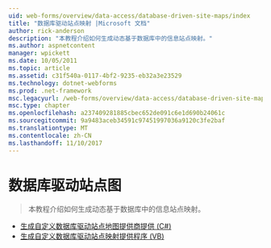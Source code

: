 ```yaml
---
uid: web-forms/overview/data-access/database-driven-site-maps/index
title: "数据库驱动站点映射 |Microsoft 文档"
author: rick-anderson
description: "本教程介绍如何生成动态基于数据库中的信息站点映射。"
ms.author: aspnetcontent
manager: wpickett
ms.date: 10/05/2011
ms.topic: article
ms.assetid: c31f540a-0117-4bf2-9235-eb32a3e23529
ms.technology: dotnet-webforms
ms.prod: .net-framework
msc.legacyurl: /web-forms/overview/data-access/database-driven-site-maps
msc.type: chapter
ms.openlocfilehash: a237409281885cbec652de091c6e1d690b24061c
ms.sourcegitcommit: 9a9483aceb34591c97451997036a9120c3fe2baf
ms.translationtype: MT
ms.contentlocale: zh-CN
ms.lasthandoff: 11/10/2017
---
```

<a name="database-driven-site-maps"></a>数据库驱动站点图
====================
> 本教程介绍如何生成动态基于数据库中的信息站点映射。


- [生成自定义数据库驱动站点地图提供商提供 (C#)](building-a-custom-database-driven-site-map-provider-cs.md)
- [生成自定义数据库驱动站点映射提供程序 (VB)](building-a-custom-database-driven-site-map-provider-vb.md)
